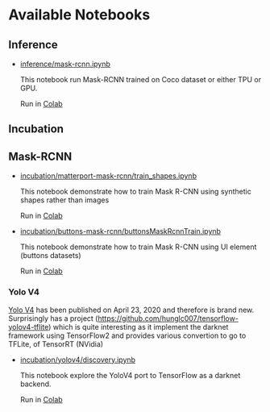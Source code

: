 # Available Notebooks

## Inference

* [inference/mask-rcnn.ipynb](inference/mask-rcnn.ipynb) 

  This notebook run Mask-RCNN trained on Coco dataset or either TPU or GPU. 

  Run in [Colab](https://colab.research.google.com/github/nhdchicken/nhd-colab/blob/master/notebooks/inference/mask-rcnn.ipynb)

## Incubation

## Mask-RCNN

* [incubation/matterport-mask-rcnn/train_shapes.ipynb](incubation/matterport-mask-rcnn/train_shapes.ipynb)

  This notebook demonstrate how to train Mask R-CNN using synthetic shapes rather 
  than images
  
  Run in [Colab](https://colab.research.google.com/github/nhdchicken/nhd-colab/blob/master/notebooks/incubation/matterport-mask-rcnn/train_shapes.ipynb) 
  
* [incubation/buttons-mask-rcnn/buttonsMaskRcnnTrain.ipynb](incubation/buttons-mask-rcnn/buttonsMaskRcnnTrain.ipynb)

  This notebook demonstrate how to train Mask R-CNN using UI element (buttons datasets)
  
  Run in [Colab](https://colab.research.google.com/github/nhdchicken/nhd-colab/blob/master/notebooks/incubation/buttons-mask-rcnn/buttonsMaskRcnnTrain.ipynb) 
  
  
### Yolo V4

[Yolo V4](https://arxiv.org/pdf/2004.10934.pdf) has been published on April 23, 2020 and therefore is brand new. 
Surprisingly has a project (https://github.com/hunglc007/tensorflow-yolov4-tflite) which is quite interesting
as it implement the darknet framework using TensorFlow2 and provides various convertion to go to TFLite, 
of TensorRT (NVidia)

* [incubation/yolov4/discovery.ipynb](incubation/yolov4/discovery.ipynb) 

  This notebook explore the YoloV4 port to TensorFlow as a darknet backend. 

  Run in [Colab](https://colab.research.google.com/github/nhdchicken/nhd-colab/blob/master/notebooks/incubation/yolov4/discovery.ipynb)
  